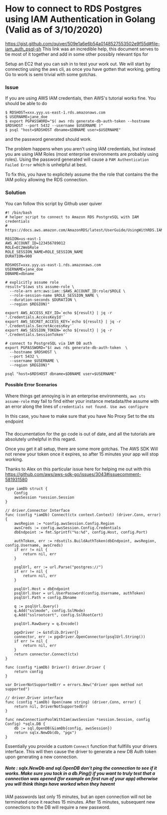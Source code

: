 # How to connect to RDS Postgres using IAM Authentication in Golang (Valid as of 3/10/2020)

https://gist.github.com/quiver/509e1a6e6b54a0148527553502e9f55d#file-iam_auth_psql-sh 
This link was an incredible help, this document serves to tie most of it together and add in some other possibly relevant tips for 

Setup an EC2 that you can ssh in to test your work out. We will start by connecting using the aws cli, as once you have gotten that working, getting Go to work is semi trivial with some gotchas.
### Issue

If you are using AWS IAM credentials, then AWS's tutorial works fine. You should be able to do

```
$ RDSHOST=xxx.yyy.us-east-1.rds.amazonaws.com
$ USERNAME=jane_doe
$ export PGPASSWORD="$( aws rds generate-db-auth-token --hostname $RDSHOST --port 5432 --username $USERNAME )"
$ psql "host=$RDSHOST dbname=$DBNAME user=$USERNAME"
```
and the password generated should work. 

The problem happens when you aren't using IAM credentials, but instead you are using IAM Roles (most enterprise environments are probably using roles). Using the password generated will cause a `PAM Authentication Failed Error` which is unhelpful at best. 

To fix this, you have to explicitely assume the the role that contains the the IAM policy allowing the RDS connection.

### Solution

You can follow this script by Github user quiver
```
#! /bin/bash
# helper script to connect to Amazon RDS PostgreSQL with IAM credentials
# https://docs.aws.amazon.com/AmazonRDS/latest/UserGuide/UsingWithRDS.IAMDBAuth.html

REGION=us-east-1
AWS_ACCOUNT_ID=123456789012
ROLE=EC2WebRole
ROLE_SESSION_NAME=ROLE_SESSION_NAME
DURATION=900

RDSHOST=xxx.yyy.us-east-1.rds.amazonaws.com
USERNAME=jane_doe
DBNAME=dbname

# explicitly assume role
result="$(aws sts assume-role \
  --role-arn arn:aws:iam::$AWS_ACCOUNT_ID:role/$ROLE \
  --role-session-name $ROLE_SESSION_NAME \
  --duration-seconds $DURATION \
  --region $REGION)"

export AWS_ACCESS_KEY_ID=`echo ${result} | jq -r '.Credentials.AccessKeyId'`
export AWS_SECRET_ACCESS_KEY=`echo ${result} | jq -r '.Credentials.SecretAccessKey'`
export AWS_SESSION_TOKEN=`echo ${result} | jq -r '.Credentials.SessionToken'`

# connect to PostgreSQL via IAM DB auth
export PGPASSWORD="$( aws rds generate-db-auth-token  \
  --hostname $RDSHOST \
  --port 5432 \
  --username $USERNAME \
  --region $REGION)"

psql "host=$RDSHOST dbname=$DBNAME user=$USERNAME"
```

#### Possible Error Scenarios
Where things get annoying is in an enterprise environments, `aws sts assume-role` may fail to find either your instance metadata/the assume with an error along the lines of  `credentials not found. Use aws configure`

In this case, you have to make sure that you have No Proxy Set to the sts endpoint



###
The documentation for the go code is out of date, and all the tutorials are absolutely unhelpful in this regard.




Once you get it all setup, there are some more gotchas. The AWS SDK Will not renew your token once it expires, so after 15 minutes your app will stop working.


Thanks to Alex on this particular issue here for helping me out with this
https://github.com/aws/aws-sdk-go/issues/3043#issuecomment-581931580

```
type iamDb struct {
	Config
	awsSession *session.Session
}

// driver.Connector Interface
func (config *iamDb) Connect(ctx context.Context) (driver.Conn, error) {
	awsRegion := *config.awsSession.Config.Region
	awsCreds := config.awsSession.Config.Credentials
	dbEndpoint := fmt.Sprintf("%s:%d", config.Host, config.Port)

	authToken, err := rdsutils.BuildAuthToken(dbEndpoint, awsRegion, config.Username, awsCreds)
	if err != nil {
		return nil, err
	}

	psqlUrl, err := url.Parse("postgres://")
	if err != nil {
		return nil, err
	}

	psqlUrl.Host = dbEndpoint
	psqlUrl.User = url.UserPassword(config.Username, authToken)
	psqlUrl.Path = config.Dbname

	q := psqlUrl.Query()
	q.Add("sslmode", config.SslMode)
	q.Add("sslrootcert", config.SslRootCert)

	psqlUrl.RawQuery = q.Encode()

	pgxDriver := &stdlib.Driver{}
	connector, err := pgxDriver.OpenConnector(psqlUrl.String())
	if err != nil {
		return nil, err
	}
	return connector.Connect(ctx)
}

func (config *iamDb) Driver() driver.Driver {
	return config
}

var DriverNotSupportedErr = errors.New("driver open method not supported")

// driver.Driver interface
func (config *iamDb) Open(name string) (driver.Conn, error) {
	return nil, DriverNotSupportedErr
}

func newConnectionPoolWithIam(awsSession *session.Session, config Config) *sqlx.DB {
	db := sql.OpenDB(&iamDb{config, awsSession})
	return sqlx.NewDb(db, "pgx")
}
```

Essentially you provide a custom `Connect` function that fullfills your drivers interface. This will then cause the driver to generate a new DB Auth token upon generating a new connection. 

##### Note : sqlx.NewDb and sql.OpenDB don't ping the connection to see if it works. Make sure you tack in a db.Ping() if you want to truly test that a connection was opened (for example on first run of your app) otherwise you will think things have worked when they havent

IAM passwords last only 15 minutes, but an open connection will not be terminated once it reaches 15 minutes. After 15 minutes, subsequent new connections to the DB will require a new password.









